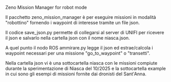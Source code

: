 Zeno Mission Manager for robot mode

Il pacchetto zeno_mission_manager è per eseguire missioni in modalità "robottino" fornendo i waypoint di interesse tramite un file json. 

Il codice save_json.py permette di collegarsi al server di UNIFI per ricevere il json e salvarlo nella cartella json con il nome niasca.json.  
  
A quel punto il nodo ROS ammirare.py legge il json ed estrae/calcola i waypoint necessari per una missione "go_to_waypoint" o "transetti".  
  
Nella cartella json vi è una sottocartella niasca con le missioni compiute durante la sperimentazione di Niasca del 10/2025 e la sottocartella example in cui sono gli esempi di missioni fornite dai dronisti del Sant'Anna.
